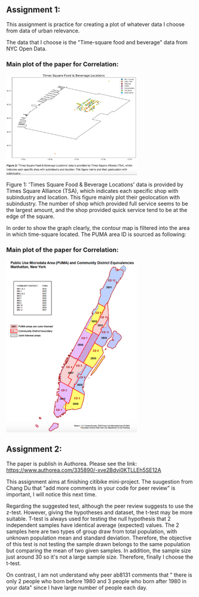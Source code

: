## Assignment 1:

This assignment is practice for creating a plot of whatever data I choose from data of urban relevance. 

The data that I choose is the "Time-square food and beverage" data from NYC Open Data. 

### Main plot of the paper for Correlation: 
<img src="../HW8_rs6431/Plot_TimeSquare_food.png" width="350">

Figure 1:  'Times Square Food & Beverage Locations' data is provided by Times Square Alliance (TSA), which indicates each specific shop with subindustry and location. This figure mainly plot their geolocation with subindustry. The number of shop which provided full service seems to be the largest amount, and the shop provided quick service tend to be at the edge of the square. 

In order to show the graph clearly, the contour map is filtered into the area in which time-square located. The PUMA area ID is sourced as following:

### Main plot of the paper for Correlation: 
<img src="../HW8_rs6431/PUMA.png" width="350">


## Assignment 2:
The paper is publish in Authorea. Please see the link: https://www.authorea.com/335890/-xve2Bdvi0KTLLEh5SE12A

This assignment aims at finishing citibike mini-project. The suugestion from Chang Du that "add more comments in your code for peer review" is important, I will notice this next time. 

Regarding the suggested test, although the peer review suggests to use the z-test. However, giving the hypotheses and dataset, the t-test may be more suitable. T-test is always used for testing the null hypothesis that 2 independent samples have identical average (expected) values. The 2 samples here are two types of group draw from total population, with unknown population mean and standard deviation. Therefore, the objective of this test is not testing the sample drawn belongs to the same population but comparing the mean of two given samples. In addition, the sample size just around 30 so it's not a large sample size. Therefore, finally I choose the t-test.

On contrast, I am not understand why peer ab8131 comments that " there is only 2 people who born before 1980 and 3 people who born after 1980 in your data" since I have large number of people each day. 